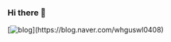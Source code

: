 ### Hi there 👋

[![blog]("https://user-images.githubusercontent.com/69295697/108477037-107b0e80-72d6-11eb-928f-928c8044a93c.PNG")](https://blog.naver.com/whguswl0408)

<!--
**JoHyeonJi0408/JoHyeonJi0408** is a ✨ _special_ ✨ repository because its `README.md` (this file) appears on your GitHub profile.

Here are some ideas to get you started:

- 🔭 I’m currently working on ...
- 🌱 I’m currently learning ...
- 👯 I’m looking to collaborate on ...
- 🤔 I’m looking for help with ...
- 💬 Ask me about ...
- 📫 How to reach me: ...
- 😄 Pronouns: ...
- ⚡ Fun fact: ...
-->
